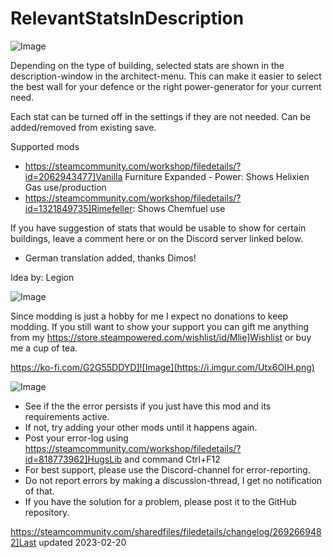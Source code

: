 # RelevantStatsInDescription

![Image](https://i.imgur.com/buuPQel.png)


Depending on the type of building, selected stats are shown in the description-window in the architect-menu.
This can make it easier to select the best wall for your defence or the right power-generator for your current need.

Each stat can be turned off in the settings if they are not needed.
Can be added/removed from existing save.

Supported mods


- https://steamcommunity.com/workshop/filedetails/?id=2062943477]Vanilla Furniture Expanded - Power: Shows Helixien Gas use/production
- https://steamcommunity.com/workshop/filedetails/?id=1321849735]Rimefeller: Shows Chemfuel use



If you have suggestion of stats that would be usable to show for certain buildings, leave a comment here or on the Discord server linked below.

- German translation added, thanks Dimos!

Idea by: Legion
	
![Image](https://i.imgur.com/O0IIlYj.png)

Since modding is just a hobby for me I expect no donations to keep modding. If you still want to show your support you can gift me anything from my https://store.steampowered.com/wishlist/id/Mlie]Wishlist or buy me a cup of tea.

https://ko-fi.com/G2G55DDYD]![Image](https://i.imgur.com/Utx6OIH.png)


![Image](https://i.imgur.com/PwoNOj4.png)



-  See if the the error persists if you just have this mod and its requirements active.
-  If not, try adding your other mods until it happens again.
-  Post your error-log using https://steamcommunity.com/workshop/filedetails/?id=818773962]HugsLib and command Ctrl+F12
-  For best support, please use the Discord-channel for error-reporting.
-  Do not report errors by making a discussion-thread, I get no notification of that.
-  If you have the solution for a problem, please post it to the GitHub repository.


https://steamcommunity.com/sharedfiles/filedetails/changelog/2692669482]Last updated 2023-02-20
